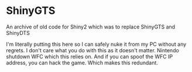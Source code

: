 # ShinyGTS
An archive of old code for Shiny2 which was to replace ShinyGTS and ShinyDTS

I'm literally putting this here so I can safely nuke it from my PC without any regrets.
I don't care what you do with this as it doesn't matter. Nintendo shutdown WFC which this relies on.
And if you can spoof the WFC IP address, you can hack the game. Which makes this redundant.
